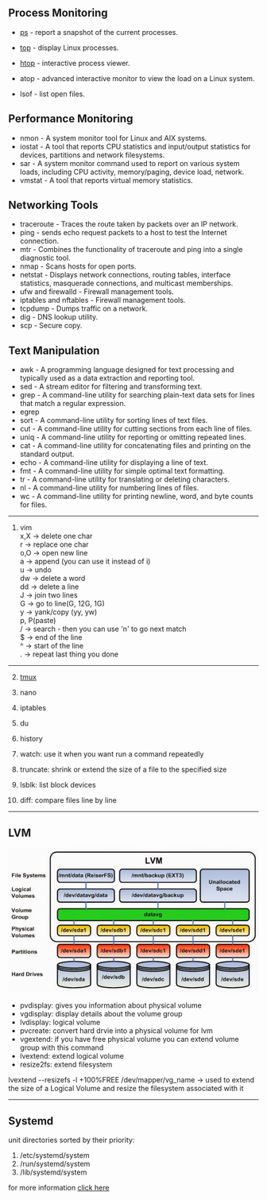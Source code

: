 ## Process Monitoring

- [ps](https://www.sysadmin.md/ps-cheatsheet.html) \- report a snapshot of the current processes.
    
- [top](https://gist.github.com/ericandrewlewis/4983670c508b2f6b181703df43438c37) \- display Linux processes.
    
- [htop](https://www.maketecheasier.com/power-user-guide-htop/) \- interactive process viewer.
    
- atop - advanced interactive monitor to view the load on a Linux system.
    
- lsof - list open files.
    

## Performance Monitoring

- nmon - A system monitor tool for Linux and AIX systems.
- iostat - A tool that reports CPU statistics and input/output statistics for devices, partitions and network filesystems.
- sar - A system monitor command used to report on various system loads, including CPU activity, memory/paging, device load, network.
- vmstat - A tool that reports virtual memory statistics.

## Networking Tools

- traceroute - Traces the route taken by packets over an IP network.
- ping - sends echo request packets to a host to test the Internet connection.
- mtr - Combines the functionality of traceroute and ping into a single diagnostic tool.
- nmap - Scans hosts for open ports.
- netstat - Displays network connections, routing tables, interface statistics, masquerade connections, and multicast memberships.
- ufw and firewalld - Firewall management tools.
- iptables and nftables - Firewall management tools.
- tcpdump - Dumps traffic on a network.
- dig - DNS lookup utility.
- scp - Secure copy.

## Text Manipulation

- awk - A programming language designed for text processing and typically used as a data extraction and reporting tool.
- sed - A stream editor for filtering and transforming text.
- grep - A command-line utility for searching plain-text data sets for lines that match a regular expression.
- egrep
- sort - A command-line utility for sorting lines of text files.
- cut - A command-line utility for cutting sections from each line of files.
- uniq - A command-line utility for reporting or omitting repeated lines.
- cat - A command-line utility for concatenating files and printing on the standard output.
- echo - A command-line utility for displaying a line of text.
- fmt - A command-line utility for simple optimal text formatting.
- tr - A command-line utility for translating or deleting characters.
- nl - A command-line utility for numbering lines of files.
- wc - A command-line utility for printing newline, word, and byte counts for files.

* * *
    
1.  vim <br>
    x,X -> delete one char <br>
    r -> replace one char <br>
    o,O -> open new line<br>
    a -> append (you can use it instead of i)<br>
    u -> undo<br>
    dw -> delete a word<br>
    dd -> delete a line<br>
    J -> join two lines<br>
    G -> go to line(G, 12G, 1G)<br>
    y -> yank/copy (yy, yw)<br> 
    p, P(paste)<br>
    / -> search - then you can use 'n' to go next match<br>
    $ -> end of the line <br>
    ^ -> start of the line <br>
    . -> repeat last thing you done <br>

* * *

2.  [tmux](https://danielmiessler.com/p/tmux)

    
2.  nano
    
3.  iptables
    
4.  du
    
5.  history


7. watch: use it when you want run a command repeatedly
8. truncate: shrink or extend the size of a file to the specified size
9. lsblk: list block devices
10. diff: compare files line by line

---
## LVM
![Alt text](image.png)
* pvdisplay: gives you information about physical volume
* vgdisplay: display details about the volume group
* lvdisplay: logical volume
* pvcreate: convert hard drvie into a physical volume for lvm
* vgextend: if you have free physical volume you can extend volume group with this command 
* lvextend: extend logical volume
* resize2fs: extend filesystem
<nl>
lvextend --resizefs -l +100%FREE /dev/mapper/vg_name ->
used to extend the size of a Logical Volume and resize the filesystem associated with it

---
## Systemd
unit directories sorted by their priority:
1. /etc/systemd/system
2. /run/systemd/system
3. /lib/systemd/system

for more information [click here](https://access.redhat.com/documentation/en-us/red_hat_enterprise_linux/8/html/configuring_basic_system_settings/assembly_working-with-systemd-unit-files_configuring-basic-system-settings)